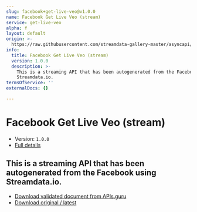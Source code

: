 ```yaml
---
slug: facebook+get-live-veo@v1.0.0
name: Facebook Get Live Veo (stream)
service: get-live-veo
alpha: f
layout: default
origin: >-
  https://raw.githubusercontent.com/streamdata-gallery-master/asyncapi/master/_listings/facebook/facebook-get-live-veo-stream-async.md
info:
  title: Facebook Get Live Veo (stream)
  version: 1.0.0
  description: >-
    This is a streaming API that has been autogenerated from the Facebook using
    Streamdata.io.
termsOfService: ''
externalDocs: {}

---
```

# Facebook Get Live Veo (stream)

* Version: `1.0.0`
* [Full details](../html/facebook+get-live-veo@v1.0.0.html)



## This is a streaming API that has been autogenerated from the Facebook using Streamdata.io.



* [Download validated document from APIs.guru](https://raw.githubusercontent.com/APIs-guru/asyncapi-directory/master/docs/APIs/facebook%2Bget-live-veo%40v1.0.0.yaml)
* [Download original / latest](https://raw.githubusercontent.com/streamdata-gallery-master/asyncapi/master/_listings/facebook/facebook-get-live-veo-stream-async.md)

<script type="application/ld+json">
{
  "@context": "http://schema.org/",
  "@type": "WebAPI",
  "description": "This is a streaming API that has been autogenerated from the Facebook using Streamdata.io.",
  "documentation": "",

  "name": "Facebook Get Live Veo (stream)"
}
</script>
